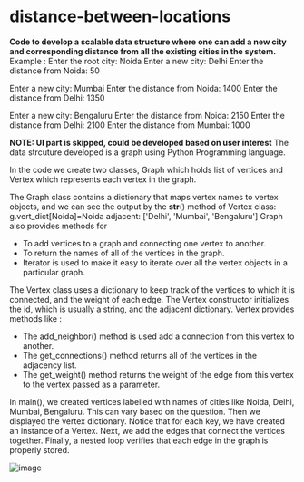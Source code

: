 # distance-between-locations
**Code to develop a scalable data structure where one can add a new city and corresponding distance from all the existing cities in the system.**
Example : 
Enter the root city: Noida
Enter a new city: Delhi
Enter the distance from Noida: 50

Enter a new city: Mumbai
Enter the distance from Noida: 1400
Enter the distance from Delhi: 1350

Enter a new city: Bengaluru
Enter the distance from Noida: 2150
Enter the distance from Delhi: 2100
Enter the distance from Mumbai: 1000

**NOTE: UI part is skipped, could be developed based on user interest**
The data strcuture developed is a graph using Python Programming language.

In the code we create two classes, Graph which holds list of vertices and Vertex which represents each vertex in the graph.

The Graph class contains a dictionary that maps vertex names to vertex objects, and we can see the output by the __str__() method of Vertex class:
g.vert_dict[Noida]=Noida adjacent: ['Delhi', 'Mumbai', 'Bengaluru']
Graph also provides methods for 
- To add vertices to a graph and connecting one vertex to another. 
- To return the names of all of the vertices in the graph.
- Iterator is used to make it easy to iterate over all the vertex objects in a particular graph.

The Vertex class uses a dictionary to keep track of the vertices to which it is connected, and the weight of each edge. The Vertex constructor initializes the id, which is usually a string, and the adjacent dictionary. 
Vertex provides methods like :
- The add_neighbor() method is used add a connection from this vertex to another. 
- The get_connections() method returns all of the vertices in the adjacency list. 
- The get_weight() method returns the weight of the edge from this vertex to the vertex passed as a parameter.

In main(), we created vertices labelled with names of cities like Noida, Delhi, Mumbai, Bengaluru. This can vary based on the question.
Then we displayed the vertex dictionary. Notice that for each key, we have created an instance of a Vertex. Next, we add the edges that connect the vertices together. Finally, a nested loop verifies that each edge in the graph is properly stored.

![image](https://user-images.githubusercontent.com/55523316/166448829-35ebcb20-1d9d-47de-86b9-b31a40c8e4a9.png)
